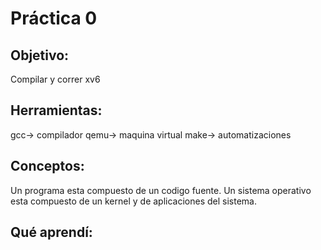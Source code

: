 # Práctica 0

## Objetivo:
Compilar y correr xv6

## Herramientas:
gcc-> compilador
qemu-> maquina virtual
make-> automatizaciones

## Conceptos:
Un programa esta compuesto de un codigo fuente.
Un sistema operativo esta compuesto de un kernel y de aplicaciones del sistema.

## Qué aprendí:
